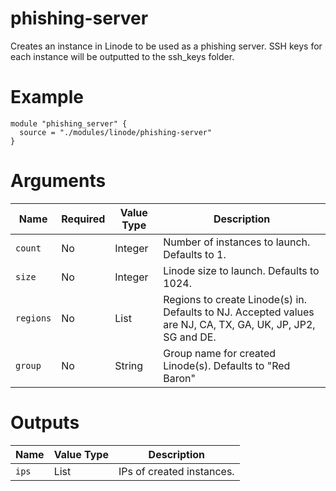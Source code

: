 # phishing-server

Creates an instance in Linode to be used as a phishing server. SSH keys for each instance will be outputted to the ssh_keys folder.

# Example

```hcl
module "phishing_server" {
  source = "./modules/linode/phishing-server"
}
```

# Arguments

| Name                      | Required | Value Type | Description
|---------------------------| -------- | ---------- | -----------
|`count`                    | No       | Integer    | Number of instances to launch. Defaults to 1.
|`size`                     | No       | Integer    | Linode size to launch. Defaults to 1024.
|`regions`                  | No       | List       | Regions to create Linode(s) in. Defaults to NJ. Accepted values are NJ, CA, TX, GA, UK, JP, JP2, SG and DE.
|`group`                    | No       | String     | Group name for created Linode(s). Defaults to "Red Baron"

# Outputs

| Name                      | Value Type | Description
|---------------------------| ---------- | -----------
|`ips`                      | List       | IPs of created instances.
